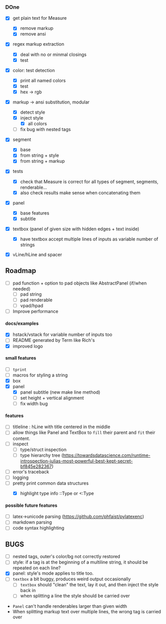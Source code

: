 ### DOne
- [x] get plain text for Measure
  - [x] remove markup
  - [x] remove ansi
  
- [x] regex markup extraction
  - [x] deal with no or minmal closings
  - [x] test

- [x] color: test detection
  - [x] print all named colors
  - [x] test
  - [x] hex -> rgb

- [x] markup -> ansi substitution, modular
  - [x] detect style
  - [x] inject style
    - [x] all colors
  - [ ] fix bug with nested tags
  
- [x] segment
  - [x] base
  - [x] from string + style
  - [x] from string + markup

- [x] tests
  - [x] check that Measure is correct for all types of segment, segments, renderable...
  - [x] also check results make sense when concatenating them

- [x] panel
  - [x] base features
  - [x] subtitle
  
- [x] textbox (panel of given size with hidden edges + text inside)
  - [x] have textbox accept multiple lines of inputs as variable number of strings
- [x] vLine/hLine and spacer


## Roadmap

- [ ] pad function + option to pad objects like AbstractPanel (if/when needed)
  - [ ] pad string
  - [ ] pad renderable
  - [ ] vpad/hpad
- [ ] Improve performance
 
#### docs/examples
- [x] hstack/vstack for variable number of inputs too
- [ ] README generated by Term like Rich's
- [x] improved logo

#### small features
- [ ] `tprint`
- [ ] macros for styling a string
- [x] box
- [x] panel
  - [x] panel subtitle (new make line method)
  - [ ] set height + vertical alignment
  - [ ] fix width bug

#### features
- [ ] titleline : hLine with title centered in the middle
- [ ] allow things like Panel and TextBox to `fill` their parent and `fit` their content.
- [ ] inspect
  - [ ] type/struct inspection
  - [ ] type hierarchy tree (https://towardsdatascience.com/runtime-introspection-julias-most-powerful-best-kept-secret-bf845e282367)
- [ ] error's traceback
- [ ] logging
- [ ] pretty print common data structures
  - [x] highlight type info ::Type or <:Type


#### possible future features
- [ ] latex->unicode parsing (https://github.com/phfaist/pylatexenc)
- [ ] markdown parsing
- [ ] code syntax highlighting

## BUGS
- [ ] nested tags, outer's color/bg not correctly restored
- [ ] style: if a tag is at the beginning of a multiline string, it should be repeated on each line?
- [x] panel: style's mode applies to title too.
- [ ] `textbox` a bit buggy, produces weird output occasionally
  - [ ] `textbox` should "clean" the text, lay it out, and then inject the style back in
  - [ ] when splitting a line the style should be carried over
- `Panel` can't handle renderables larger than given width
- When splitting markup text over multiple lines,  the wrong tag is carried over